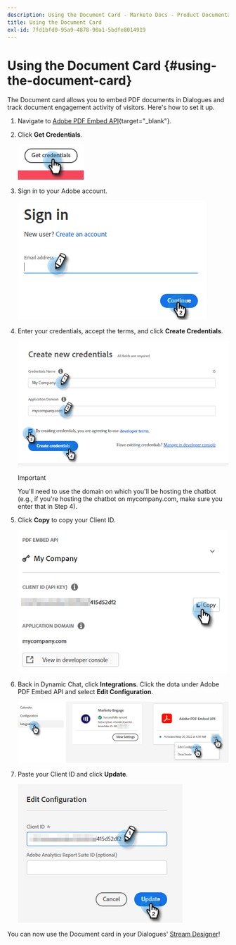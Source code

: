 ```yaml
---
description: Using the Document Card - Marketo Docs - Product Documentation
title: Using the Document Card
exl-id: 7fd1bfd0-95a9-4878-90a1-5bdfe8014919
---
```

# Using the Document Card {#using-the-document-card}

The Document card allows you to embed PDF documents in Dialogues and track document engagement activity of visitors. Here's how to set it up.

1. Navigate to [Adobe PDF Embed API](https://udp.adobe.io/document-services/apis/pdf-embed/){target="_blank"}.

1. Click **Get Credentials**.

   ![](assets/using-the-document-card-1.png)

1. Sign in to your Adobe account.

   ![](assets/using-the-document-card-2.png)

1. Enter your credentials, accept the terms, and click **Create Credentials**.

   ![](assets/using-the-document-card-3.png)

   >[!IMPORTANT]
   >
   >You'll need to use the domain on which you'll be hosting the chatbot (e.g., if you're hosting the chatbot on mycompany.com, make sure you enter that in Step 4).

1. Click **Copy** to copy your Client ID.

   ![](assets/using-the-document-card-4.png)

1. Back in Dynamic Chat, click **Integrations**. Click the dota under Adobe PDF Embed API and select **Edit Configuration**.

   ![](assets/using-the-document-card-5.png)

1. Paste your Client ID and click **Update**.

   ![](assets/using-the-document-card-6.png)

You can now use the Document card in your Dialogues' [Stream Designer](/help/marketo/product-docs/demand-generation/dynamic-chat/dialogues/stream-designer.md)!
